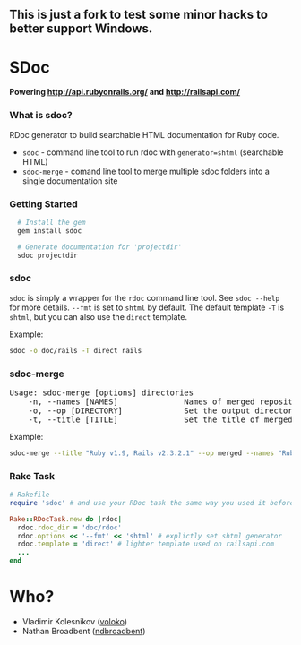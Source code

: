 ## This is just a fork to test some minor hacks to better support Windows.


# SDoc

**Powering http://api.rubyonrails.org/ and http://railsapi.com/**

### What is sdoc?

RDoc generator to build searchable HTML documentation for Ruby code.

* `sdoc` - command line tool to run rdoc with `generator=shtml` (searchable HTML)
* `sdoc-merge` - comand line tool to merge multiple sdoc folders into a single documentation site


### Getting Started

```bash
  # Install the gem
  gem install sdoc

  # Generate documentation for 'projectdir'
  sdoc projectdir
```

### sdoc

`sdoc` is simply a wrapper for the `rdoc` command line tool. See `sdoc --help`
for more details. `--fmt` is set to `shtml` by default. The default template `-T` is `shtml`, but you can also use the `direct` template.

Example:

```bash
sdoc -o doc/rails -T direct rails
```

### sdoc-merge

<pre>
Usage: sdoc-merge [options] directories
    -n, --names [NAMES]              Names of merged repositories. Comma separated
    -o, --op [DIRECTORY]             Set the output directory
    -t, --title [TITLE]              Set the title of merged file
</pre>

Example:

```bash
sdoc-merge --title "Ruby v1.9, Rails v2.3.2.1" --op merged --names "Ruby,Rails" ruby-v1.9 rails-v2.3.2.1
```

### Rake Task

```ruby
# Rakefile
require 'sdoc' # and use your RDoc task the same way you used it before

Rake::RDocTask.new do |rdoc|
  rdoc.rdoc_dir = 'doc/rdoc'
  rdoc.options << '--fmt' << 'shtml' # explictly set shtml generator
  rdoc.template = 'direct' # lighter template used on railsapi.com
  ...
end
```

# Who?

* Vladimir Kolesnikov ([voloko](https://github.com/voloko))
* Nathan Broadbent ([ndbroadbent](https://github.com/ndbroadbent))
